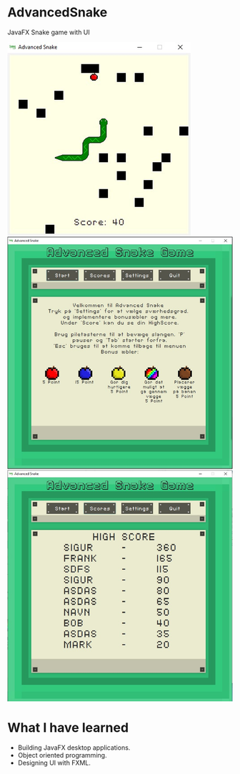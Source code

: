 # AdvancedSnake
JavaFX Snake game with UI

![Snapshot1](docs/snake_snapshot.jpg)
![Snapshot1](docs/snake_snapshot_2.jpg)
![Snapshot1](docs/snake_snapshot_3.jpg)

# What I have learned
- Building JavaFX desktop applications.
- Object oriented programming.
- Designing UI with FXML.

